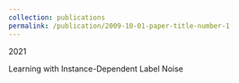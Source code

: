 ```yaml
---
collection: publications
permalink: /publication/2009-10-01-paper-title-number-1
---
```



2021

Learning with Instance-Dependent Label Noise  